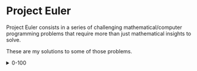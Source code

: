 # Project Euler

Project Euler consists in a series of challenging mathematical/computer programming problems that require more than just mathematical insights to solve.

These are my solutions to some of those problems.

<details>
<summary>0-100</summary>

| Problem                                                                         | Solution             | Language |
|---------------------------------------------------------------------------------|----------------------|----------|
| [Multiples of 3 and 5](https://projecteuler.net/problem=1)                      | [Problem 1](1.apl)   | APL      |
| [Even Fibonacci numbers](https://projecteuler.net/problem=2)                    | [Problem 2](2.apl)   | APL      |
| [Largest prime factor](https://projecteuler.net/problem=3)                      | [Problem 3](3.rs)    | Rust     |
| [Largest palindrome product](https://projecteuler.net/problem=4)                | [Problem 4](4.py)    | Python   |
| [Smallest multiple](https://projecteuler.net/problem=5)                         | [Problem 5](5.py)    | Python   |
| [Sum square difference](https://projecteuler.net/problem=6)                     | [Problem 6](6.py)    | Python   |
| [10001st prime](https://projecteuler.net/problem=7)                             | [Problem 7](7.py)    | Python   |
| [Largest product in a series](https://projecteuler.net/problem=8)               | [Problem 8](8.py)    | Python   |
| [Special Pythagorean triplet](https://projecteuler.net/problem=9)               | [Problem 9](9.pl)    | Prolog   |
| [Summation of primes](https://projecteuler.net/problem=10)                      | [Problem 10](10.py)  | Python   |
| [Largest product in a Rows](https://projecteuler.net/problem=11)                | [Problem 11](11.pl)  | Prolog   |
| [Highly divisible triangular number](https://projecteuler.net/problem=12)       | [Problem 12](12.hs)  | Haskell  |
| [Large sum](https://projecteuler.net/problem=13)                                | [Problem 13](13.py)  | Python   |
| [Longest Collatz sequence](https://projecteuler.net/problem=14)                 | [Problem 14](14.py)  | Python   |
| [Lattice paths](https://projecteuler.net/problem=15)                            | [Problem 15](15.py)  | Python   |
| [Power digit sum](https://projecteuler.net/problem=16)                          | [Problem 16](16.py)  | Python   |
| [Number letter counts](https://projecteuler.net/problem=17)                     | [Problem 17](17.py)  | Python   |
| [Factorial digit sum](https://projecteuler.net/problem=20)                      | [Problem 20](20.py)  | Python   |
| [Amicable numbers](https://projecteuler.net/problem=21)                         | [Problem 21](21.py)  | Python   |
| [Names scores](https://projecteuler.net/problem=22)                             | [Problem 22](22/)    | Python   |
| [Non-abundant sums](https://projecteuler.net/problem=23)                        | [Problem 23](23.py)  | C++      |
| [Lexicographic permutations](https://projecteuler.net/problem=24)               | [Problem 24](24.py)  | Python   |
| [1000-digit Fibonacci number](https://projecteuler.net/problem=25)              | [Problem 25](25.py)  | Python   |
| [Number spiral diagonals](https://projecteuler.net/problem=28)                  | [Problem 28](28.py)  | Python   |
| [Distinct powers](https://projecteuler.net/problem=29)                          | [Problem 29](29.py)  | Python   |
| [Digit fifth powers](https://projecteuler.net/problem=30)                       | [Problem 30](30.cpp) | C++      |
| [Coin sums](https://projecteuler.net/problem=31)                                | [Problem 31](31.pl)  | Prolog   |
| [Digit factorials](https://projecteuler.net/problem=34)                         | [Problem 34](34.cpp) | C++      |
| [Circular primes](https://projecteuler.net/problem=35)                          | [Problem 35](35.py)  | Python   |
| [Double-base palindromes](https://projecteuler.net/problem=36)                  | [Problem 36](36.py)  | Python   |
| [Truncatable primes](https://projecteuler.net/problem=37)                       | [Problem 37](37.py)  | Python   |
| [Pandigital prime](https://projecteuler.net/problem=41)                         | [Problem 41](41.py)  | Python   |
| [Coded triangle numbers](https://projecteuler.net/problem=42)                   | [Problem 42](42/)    | Python   |
| [Triangular, pentagonal, and hexagonal](https://projecteuler.net/problem=45)    | [Problem 45](45.py)  | Python   |
| [Permuted multiples](https://projecteuler.net/problem=52)                       | [Problem 52](52.py)  | Python   |
| [Right triangles with integer coordinates](https://projecteuler.net/problem=91) | [Problem 91](91.pl)  | Prolog   |
| [Square digit chains](https://projecteuler.net/problem=92)                      | [Problem 92](92.py)  | Python   |

</details>
